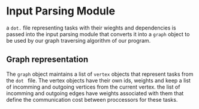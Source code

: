 # Input Parsing Module

a ``dot.`` file representing tasks with their wieghts and dependencies is passed into the input parsing module that converts it into a ``graph`` object to be used by our graph traversing algorithm of our program.

## Graph representation
The ``graph`` object maintains a list of ``vertex`` objects that represent tasks from the ``dot `` file. The vertex objects have their own ids, weights and keep a list of incomming and outgoing vertices from the current vertex.
the list of incomming and outgoing edges have weights associated with them that define the communication cost between proccessors for these tasks.